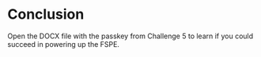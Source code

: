 # Conclusion

Open the DOCX file with the passkey from Challenge 5 to learn if you could succeed in powering up the FSPE.
